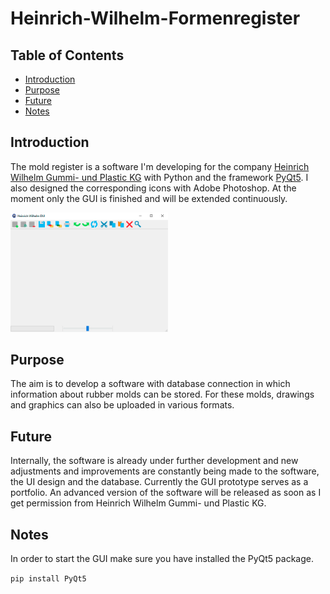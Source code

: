 # Heinrich-Wilhelm-Formenregister

## Table of Contents  
- [Introduction](#introduction) 
- [Purpose](#purpose)
- [Future](#future)
- [Notes](#notes)

## Introduction
The mold register is a software I'm developing for the company [Heinrich Wilhelm Gummi- und Plastic KG](https://wilhelm-kg.de/) with Python and the framework [PyQt5](https://pypi.org/project/PyQt5/). I also designed the corresponding icons with Adobe Photoshop. At the moment only the GUI is finished and will be extended continuously.

<img alt="PyQt5_GUI" src="https://github.com/RamoramaInteractive/Heinrich-Wilhelm-Formenbau/blob/master/HWFormenregister/Screenshots/screenshot001.jpg" width="50%" height="50%">
 

## Purpose
The aim is to develop a software with database connection in which information about rubber molds can be stored. For these molds, drawings and graphics can also be uploaded in various formats. 

## Future

Internally, the software is already under further development and new adjustments and improvements are constantly being made to the software, the UI design and the database. Currently the GUI prototype serves as a portfolio. An advanced version of the software will be released as soon as I get permission from Heinrich Wilhelm Gummi- und Plastic KG.

## Notes

In order to start the GUI make sure you have installed the PyQt5 package.

`pip install PyQt5`
